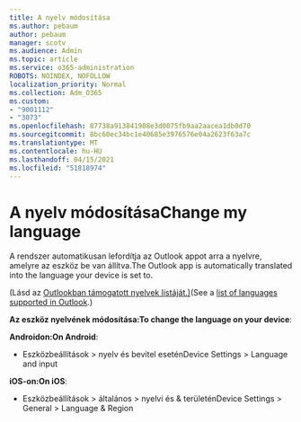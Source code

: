 ```yaml
---
title: A nyelv módosítása
ms.author: pebaum
author: pebaum
manager: scotv
ms.audience: Admin
ms.topic: article
ms.service: o365-administration
ROBOTS: NOINDEX, NOFOLLOW
localization_priority: Normal
ms.collection: Adm_O365
ms.custom:
- "9001112"
- "3073"
ms.openlocfilehash: 87738a913841908e3d0075fb9aa2aacea1db0d70
ms.sourcegitcommit: 8bc60ec34bc1e40685e3976576e04a2623f63a7c
ms.translationtype: MT
ms.contentlocale: hu-HU
ms.lasthandoff: 04/15/2021
ms.locfileid: "51818974"
---
```

# <a name="change-my-language"></a><span data-ttu-id="36b8c-102">A nyelv módosítása</span><span class="sxs-lookup"><span data-stu-id="36b8c-102">Change my language</span></span>

<span data-ttu-id="36b8c-103">A rendszer automatikusan lefordítja az Outlook appot arra a nyelvre, amelyre az eszköz be van állítva.</span><span class="sxs-lookup"><span data-stu-id="36b8c-103">The Outlook app is automatically translated into the language your device is set to.</span></span> 

<span data-ttu-id="36b8c-104">(Lásd az [Outlookban támogatott nyelvek listáját.)](https://acompli.helpshift.com/a/outlook/?s=general-questions&f=in-which-languages-is-your-app-translated)</span><span class="sxs-lookup"><span data-stu-id="36b8c-104">(See a [list of languages supported in Outlook](https://acompli.helpshift.com/a/outlook/?s=general-questions&f=in-which-languages-is-your-app-translated).)</span></span> 

<span data-ttu-id="36b8c-105">**Az eszköz nyelvének módosítása:**</span><span class="sxs-lookup"><span data-stu-id="36b8c-105">**To change the language on your device**:</span></span> 

<span data-ttu-id="36b8c-106">**Androidon:**</span><span class="sxs-lookup"><span data-stu-id="36b8c-106">**On Android**:</span></span> 

- <span data-ttu-id="36b8c-107">Eszközbeállítások > nyelv és bevitel esetén</span><span class="sxs-lookup"><span data-stu-id="36b8c-107">Device Settings > Language and input</span></span> 

<span data-ttu-id="36b8c-108">**iOS-on:**</span><span class="sxs-lookup"><span data-stu-id="36b8c-108">**On iOS**:</span></span> 

- <span data-ttu-id="36b8c-109">Eszközbeállítások > általános > nyelvi és & területén</span><span class="sxs-lookup"><span data-stu-id="36b8c-109">Device Settings > General > Language & Region</span></span> 
